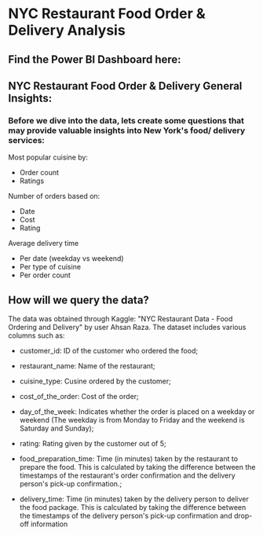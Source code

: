 # NYC Restaurant Food Order & Delivery Analysis
## Find the Power BI Dashboard here:

## NYC Restaurant Food Order & Delivery General Insights:
### Before we dive into the data, lets create some questions that may provide valuable insights into New York's food/ delivery services:
Most popular cuisine by:
- Order count
- Ratings

Number of orders based on:
- Date
- Cost
- Rating 

Average delivery time
- Per date (weekday vs weekend)
- Per type of cuisine 
- Per order count

## How will we query the data?
The data was obtained through Kaggle: "NYC Restaurant Data - Food Ordering and Delivery" by user Ahsan Raza.
The dataset includes various columns such as: 
- customer_id: ID of the customer who ordered the food; 
- restaurant_name: Name of the restaurant; 
- cuisine_type: Cusine ordered by the customer; 
- cost_of_the_order: Cost of the order; 

- day_of_the_week: Indicates whether the order is placed on a weekday or weekend (The weekday is from Monday to Friday and the weekend is Saturday and Sunday); 

- rating: Rating given by the customer out of 5;

- food_preparation_time: Time (in minutes) taken by the restaurant to prepare the food. This is calculated by taking the difference between the timestamps of the restaurant's order confirmation and the delivery person's pick-up confirmation.;

- delivery_time: Time (in minutes) taken by the delivery person to deliver the food package. This is calculated by taking the difference between the timestamps of the delivery person's pick-up confirmation and drop-off information
